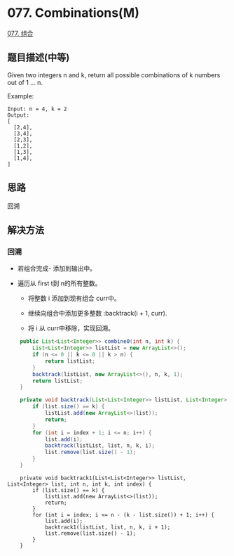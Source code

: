 # 077. Combinations(M)
[077. 组合](https://leetcode-cn.com/problems/combinations/)


## 题目描述(中等)

Given two integers n and k, return all possible combinations of k numbers out of 1 ... n.

Example:
```
Input: n = 4, k = 2
Output:
[
  [2,4],
  [3,4],
  [2,3],
  [1,2],
  [1,3],
  [1,4],
]
```

## 思路

回溯

## 解决方法


### 回溯

- 若组合完成- 添加到输出中。

- 遍历从 first t到 n的所有整数。

    - 将整数 i 添加到现有组合 curr中。

    - 继续向组合中添加更多整数 :backtrack(i + 1, curr).

    - 将 i 从 curr中移除，实现回溯。



```java
    public List<List<Integer>> combine0(int n, int k) {
        List<List<Integer>> listList = new ArrayList<>();
        if (n <= 0 || k <= 0 || k > n) {
            return listList;
        }
        backtrack(listList, new ArrayList<>(), n, k, 1);
        return listList;
    }

    private void backtrack(List<List<Integer>> listList, List<Integer> list, int n, int k, int index) {
        if (list.size() == k) {
            listList.add(new ArrayList<>(list));
            return;
        }
        for (int i = index + 1; i <= n; i++) {
            list.add(i);
            backtrack(listList, list, n, k, i);
            list.remove(list.size() - 1);
        }
    }
```
 
```
    private void backtrack1(List<List<Integer>> listList, List<Integer> list, int n, int k, int index) {
        if (list.size() == k) {
            listList.add(new ArrayList<>(list));
            return;
        }
        for (int i = index; i <= n - (k - list.size()) + 1; i++) {
            list.add(i);
            backtrack1(listList, list, n, k, i + 1);
            list.remove(list.size() - 1);
        }
    }
```
